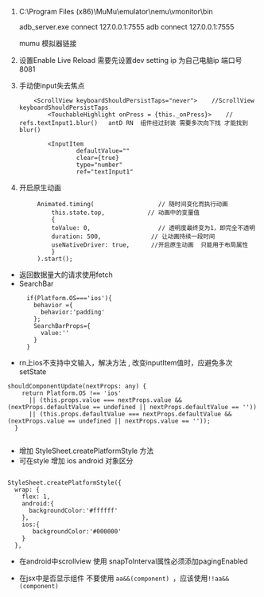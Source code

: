 1. C:\Program Files (x86)\MuMu\emulator\nemu\vmonitor\bin

    adb_server.exe connect 127.0.0.1:7555 
      adb connect 127.0.0.1:7555

    mumu 模拟器链接
2. 设置Enable Live Reload
    需要先设置dev setting   ip 为自己电脑ip  端口号  8081

4. 手动使input失去焦点
    ```
        <ScrollView keyboardShouldPersistTaps="never">    //ScrollView      keyboardShouldPersistTaps
            <TouchableHighlight onPress = {this._onPress}>    //  refs.textInput1.blur()   antD RN  组件经过封装 需要多次向下找 才能找到blur()

            <InputItem
                    defaultValue=""
                    clear={true}
                    type="number"
                    ref="textInput1"

    ```
5. 开启原生动画  
   ```
        Animated.timing(                  // 随时间变化而执行动画
            this.state.top,            // 动画中的变量值
            {
            toValue: 0,                   // 透明度最终变为1，即完全不透明
            duration: 500,              // 让动画持续一段时间
            useNativeDriver: true,      //开启原生动画  只能用于布局属性
            }
        ).start();
   ```

- 返回数据量大的请求使用fetch
- SearchBar 
  ``` 
    if(Platform.OS==='ios'){
      behavior ={
        behavior:'padding'
      };
      SearchBarProps={
        value:''
      } 
    }
  ```
- rn上ios不支持中文输入，解决方法 , 改变inputItem值时，应避免多次setState

```
shouldComponentUpdate(nextProps: any) {
    return Platform.OS !== 'ios'
      || (this.props.value === nextProps.value && (nextProps.defaultValue == undefined || nextProps.defaultValue == ''))
      || (this.props.defaultValue === nextProps.defaultValue && (nextProps.value == undefined || nextProps.value == ''));
  }


```

- 增加 StyleSheet.createPlatformStyle 方法
- 可在style 增加 ios android 对象区分

```

StyleSheet.createPlatformStyle({
  wrap: {
    flex: 1,
    android:{
      backgroundColor:'#ffffff'
    },
    ios:{
       backgroundColor:'#000000'
    }
  },

```


- 在android中scrollview 使用 snapToInterval属性必须添加pagingEnabled

- 在jsx中是否显示组件 不要使用 ```aa&&(component) ```，应该使用```!!aa&&(component)```
